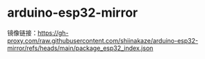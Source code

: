 # arduino-esp32-mirror

镜像链接：https://gh-proxy.com/raw.githubusercontent.com/shiinakaze/arduino-esp32-mirror/refs/heads/main/package_esp32_index.json
